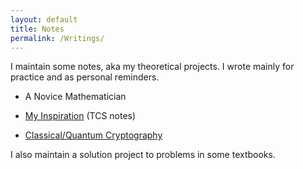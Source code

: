 ```yaml
---
layout: default
title: Notes
permalink: /Writings/
---
```


I maintain some notes, aka my theoretical projects. I wrote mainly for practice and as personal reminders.

* A Novice Mathematician

* [My Inspiration](https://www.overleaf.com/read/jzrrthtbccmh) (TCS notes)

* [Classical/Quantum Cryptography](https://www.overleaf.com/read/ftscsyjbrmkz) 

I also maintain a solution project to problems in some textbooks.



